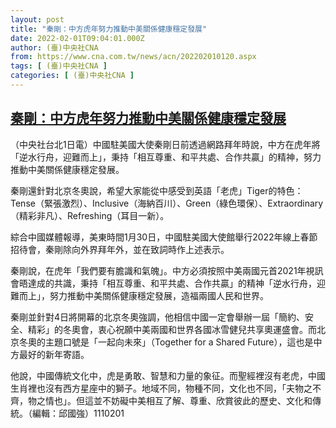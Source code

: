 ```yaml
---
layout: post
title: "秦剛：中方虎年努力推動中美關係健康穩定發展"
date: 2022-02-01T09:04:01.000Z
author: (臺)中央社CNA
from: https://www.cna.com.tw/news/acn/202202010120.aspx
tags: [ (臺)中央社CNA ]
categories: [ (臺)中央社CNA ]
---
```

<!--1643706241000-->
[秦剛：中方虎年努力推動中美關係健康穩定發展](https://www.cna.com.tw/news/acn/202202010120.aspx)
------

<div>
<div></div><div><p>（中央社台北1日電）中國駐美國大使秦剛日前透過網路拜年時說，中方在虎年將「逆水行舟，迎難而上」，秉持「相互尊重、和平共處、合作共贏」的精神，努力推動中美關係健康穩定發展。</p><p>秦剛還針對北京冬奧說，希望大家能從中感受到英語「老虎」Tiger的特色：Tense（緊張激烈）、Inclusive（海納百川）、Green（綠色環保）、Extraordinary（精彩非凡）、Refreshing（耳目一新）。</p><p>綜合中國媒體報導，美東時間1月30日，中國駐美國大使館舉行2022年線上春節招待會，秦剛除向外界拜年外，並在致詞時作上述表示。</p><p>秦剛說，在虎年「我們要有膽識和氣魄」。中方必須按照中美兩國元首2021年視訊會晤達成的共識，秉持「相互尊重、和平共處、合作共贏」的精神「逆水行舟，迎難而上」，努力推動中美關係健康穩定發展，造福兩國人民和世界。</p><p>秦剛並針對4日將開幕的北京冬奧強調，他相信中國一定會舉辦一屆「簡約、安全、精彩」的冬奧會，衷心祝願中美兩國和世界各國冰雪健兒共享奧運盛會。而北京冬奧的主題口號是「一起向未來」（Together for a Shared Future），這也是中方最好的新年寄語。</p><p>他說，中國傳統文化中，虎是勇敢、智慧和力量的象征。而聖經裡沒有老虎，中國生肖裡也沒有西方星座中的獅子。地域不同，物種不同，文化也不同，「夫物之不齊，物之情也」。但這並不妨礙中美相互了解、尊重、欣賞彼此的歷史、文化和傳統。（編輯：邱國強）1110201</p></div>
</div>
